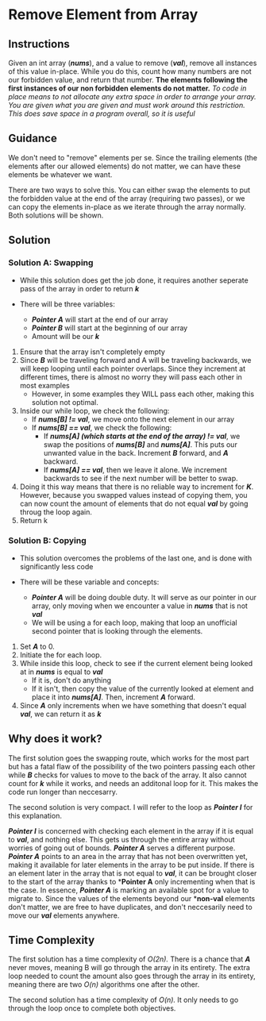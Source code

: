 # Remove Element from Array

## Instructions
Given an int array (***nums***), and a value to remove (***val***), remove all instances of this value in-place. While you do this, count how many numbers are not our forbidden value, and return that number. **The elements following the first instances of our non forbidden elements do not matter.**
_To code in place means to not allocate any extra space in order to arrange your array. You are given what you are given and must work around this restriction. This does save space in a program overall, so it is useful_

## Guidance
We don't need to "remove" elements per se. Since the trailing elements (the elements after our allowed elements) do not matter, we can have these elements be whatever we want.

There are two ways to solve this. You can either swap the elements to put the forbidden value at the end of the array (requiring two passes), or we can copy the elements in-place as we iterate through the array normally. Both solutions will be shown.

## Solution

### Solution A: Swapping
- While this solution does get the job done, it requires another seperate pass of the array in order to return ***k***

- There will be three variables:
  * ***Pointer A*** will start at the end of our array
  * ***Pointer B*** will start at the beginning of our array
  * Amount will be our ***k***
 
1. Ensure that the array isn't completely empty
2. Since ***B*** will be traveling forward and A will be traveling backwards, we will keep looping until each pointer overlaps. Since they increment at different times, there is almost no worry they will pass each other in most examples
   * However, in some examples they WILL pass each other, making this solution not optimal.
3. Inside our while loop, we check the following:
   * If ***nums[B] != val***, we move onto the next element in our array
   * If ***nums[B] == val***, we check the following:
     * If ***nums[A] (which starts at the end of the array) != val***, we swap the positions of ***nums[B]*** and ***nums[A]***. This puts our unwanted value in the back. Increment ***B*** forward, and ***A*** backward.
     * If ***nums[A] == val***, then we leave it alone. We increment backwards to see if the next number will be better to swap.
4. Doing it this way means that there is no reliable way to increment for ***K***. However, because you swapped values instead of copying them, you can now count the amount of elements that do not equal ***val*** by going throug the loop again.
5. Return k

### Solution B: Copying
- This solution overcomes the problems of the last one, and is done with significantly less code

- There will be these variable and concepts:
  * ***Pointer A*** will be doing double duty. It will serve as our pointer in our array, only moving when we encounter a value in ***nums*** that is not ***val***
  * We will be using a for each loop, making that loop an unofficial second pointer that is looking through the elements.
 
1. Set ***A*** to 0.
2. Initiate the for each loop.
3. While inside this loop, check to see if the current element being looked at in ***nums*** is equal to ***val***
   * If it is, don't do anything
   * If it isn't, then copy the value of the currently looked at element and place it into ***nums[A]***. Then, increment ***A*** forward.
4. Since ***A*** only increments when we have something that doesn't equal ***val***, we can return it as ***k***


## Why does it work?
The first solution goes the swapping route, which works for the most part but has a fatal flaw of the possibility of the two pointers passing each other while ***B*** checks for values to move to the back of the array. It also cannot count for ***k*** while it works, and needs an additonal loop for it. This makes the code run longer than neccesarry.

The second solution is very compact. I will refer to the loop as ***Pointer I*** for this explanation.

***Pointer I*** is concerned with checking each element in the array if it is equal to ***val***, and nothing else. This gets us through the entire array without worries of going out of bounds. ***Pointer A*** serves a different purpose. ***Pointer A*** points to an area in the array that has not been overwritten yet, making it available for later elements in the array to be put inside. If there is an element later in the array that is not equal to ***val***, it can be brought closer to the start of the array thanks to ***Pointer A** only incrementing when that is the case. In essence, ***Pointer A*** is marking an available spot for a value to migrate to. 
Since the values of the elements beyond our ***non-val** elements don't matter, we are free to have duplicates, and don't neccesarily need to move our ***val*** elements anywhere.

## Time Complexity
The first solution has a time complexity of _O(2n)._ There is a chance that ***A*** never moves, meaning B will go through the array in its entirety. The extra loop needed to count the amount also goes through the array in its entirety, meaning there are two _O(n)_ algorithms one after the other.

The second solution has a time complexity of _O(n)._ It only needs to go through the loop once to complete both objectives.
